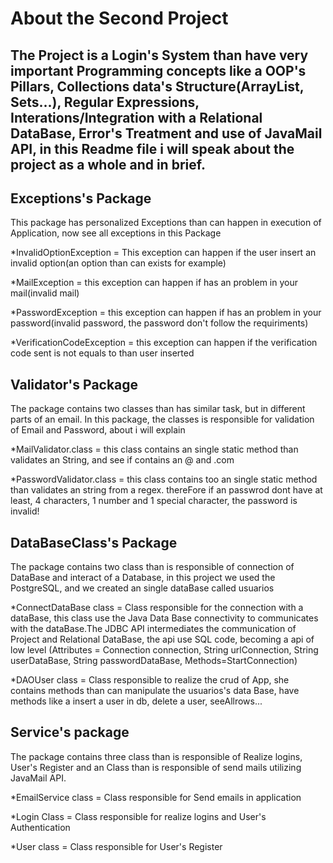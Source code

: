 <h1>About the Second Project</h1>
<h2>The Project is a Login's System than have very important Programming concepts
like a OOP's Pillars, Collections data's Structure(ArrayList, Sets...), Regular
Expressions, Interations/Integration with a Relational DataBase, Error's Treatment and 
use of JavaMail API, in this Readme file i will speak about the project as a whole and in 
brief.</h2>

<h2>Exceptions's Package</h2>
<p>This package has personalized Exceptions than can happen in execution
of Application, now see all exceptions in this Package</p>
<p>*InvalidOptionException = This exception can happen if the user insert an invalid option(an option than can exists for example)</p>
<p>*MailException = this exception can happen if has an problem in your mail(invalid mail)</p>
<p>*PasswordException = this exception can happen if has an problem in your password(invalid password, the password don't follow the requiriments)</p>
<p>*VerificationCodeException = this exception can happen if the verification code sent is not equals to than user inserted</p>

<h2>Validator's Package</h2>
<p>The package contains two classes than has similar task, but in different parts of an email. In this package, 
the classes is responsible for validation of Email and Password, about i will explain</p>
<p>*MailValidator.class = this class contains an single static method than validates an String, and see if contains an @ and .com</p>
<p>*PasswordValidator.class = this class contains too an single static method than validates an string from a regex. thereFore
if an passwrod dont have at least, 4 characters, 1 number and 1 special character, the password is invalid!</p>

<h2>DataBaseClass's Package</h2>
<p>The package contains two class than is responsible of connection of DataBase and interact of a Database, in this project we used the
PostgreSQL, and we created an single dataBase called usuarios</p>
<p>*ConnectDataBase class = Class responsible for the connection with a dataBase, this class use the Java Data Base connectivity to communicates
with the dataBase.The JDBC API intermediates the communication of Project and Relational DataBase, the api use SQL code, becoming a api of low level
(Attributes = Connection connection, String urlConnection, String userDataBase, String passwordDataBase, Methods=StartConnection)</p>
<p>*DAOUser class = Class responsible to realize the crud of App, she contains methods than can manipulate the usuarios's data Base, have methods
like a insert a user in db, delete a user, seeAllrows...</p>

<h2>Service's package</h2>
<p>The package contains three class than is responsible of Realize logins, User's Register and an Class than is responsible of
send mails utilizing JavaMail API.</p>
<p>*EmailService class = Class responsible for Send emails in application</p>
<p>*Login Class = Class responsible for realize logins and User's Authentication</p>
<p>*User class = Class responsible for User's Register</p>
